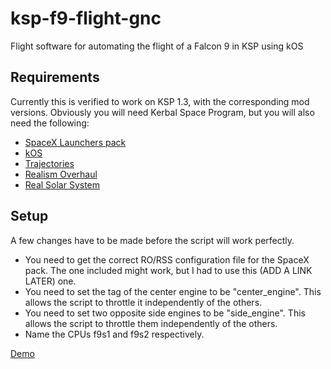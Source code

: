 # ksp-f9-flight-gnc
Flight software for automating the flight of a Falcon 9 in KSP using kOS

## Requirements
Currently this is verified to work on KSP 1.3, with the corresponding mod versions.
Obviously you will need Kerbal Space Program, but you will also need the following:
- [SpaceX Launchers pack](https://forum.kerbalspaceprogram.com/index.php?/topic/71323-142-launchers-pack-spacex-pack-v52-released-april-3rd/)
- [kOS](https://ksp-kos.github.io/KOS/)
- [Trajectories](https://forum.kerbalspaceprogram.com/index.php?/topic/162324-131-trajectories-v200-2018-02-15-atmospheric-predictions/)
- [Realism Overhaul](https://forum.kerbalspaceprogram.com/index.php?/topic/155700-131-realism-overhaul-v1210-29-apr-2018/)
- [Real Solar System](https://forum.kerbalspaceprogram.com/index.php?/topic/173396-131-real-solar-system-v131-26-apr-2018/)

## Setup
A few changes have to be made before the script will work perfectly.
- You need to get the correct RO/RSS configuration file for the SpaceX pack. The one included might work, but I had to use this (ADD A LINK LATER) one.
- You need to set the tag of the center engine to be "center_engine". This allows the script to throttle it independently of the others.
- You need to set two opposite side engines to be "side_engine". This allows the script to throttle them independently of the others.
- Name the CPUs f9s1 and f9s2 respectively.


[Demo](https://youtu.be/_5XsF0gx6xo)

